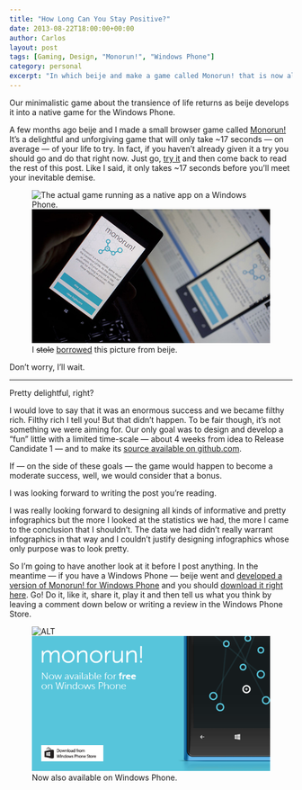 ```yaml
---
title: "How Long Can You Stay Positive?"
date: 2013-08-22T18:00:00+00:00
author: Carlos
layout: post
tags: [Gaming, Design, "Monorun!", "Windows Phone"]
category: personal
excerpt: "In which beije and make a game called Monorun! that is now also available on Windows Phone."
---
```

Our minimalistic game about the transience of life returns as beije develops it into a native game for the Windows Phone.
 
A few months ago beije and I made a small browser game called <a href="http://monorun.com/" >Monorun!</a> It’s a delightful and unforgiving game that will only take ~17 seconds — on average — of your life to try. In fact, if you haven’t already given it a try you should go and do that right now. Just go, <a href="http://monorun.com/" >try it</a> and then come back to read the rest of this post. Like I said, it only takes ~17 seconds before you’ll meet your inevitable demise.

<figure>
    <img class="js-lazy-load" data-original="/assets/posts/2013/08/i-stole-this-picture-from-benjaminhorn.se_.jpg" alt="The actual game running as a native app on a Windows Phone.">
  <noscript>
    <img src="/assets/posts/2013/08/i-stole-this-picture-from-benjaminhorn.se_.jpg" alt="The actual game running as a native app on a Windows Phone.">
  </noscript>
  <figcaption>I <del>stole</del> <ins>borrowed</ins> this picture from beije.</figcaption>
</figure>

Don’t worry, I’ll wait.

***

Pretty delightful, right?

I would love to say that it was an enormous success and we became filthy rich. Filthy rich I tell you! But that didn’t happen. To be fair though, it’s not something we were aiming for. Our only goal was to design and develop a “fun” little with a limited time-scale — about 4 weeks from idea to Release Candidate 1 — and to make its <a href="https://github.com/beije/monorun" >source available on github.com</a>.

If — on the side of these goals — the game would happen to become a moderate success, well, we would consider that a bonus.

I was looking forward to writing the post you’re reading.

I was really looking forward to designing all kinds of informative and pretty infographics but the more I looked at the statistics we had, the more I came to the conclusion that I shouldn’t. The data we had didn’t really warrant infographics in that way and I couldn’t justify designing infographics whose only purpose was to look pretty.

So I’m going to have another look at it before I post anything. In the meantime — if you have a Windows Phone — beije went and <a href="http://www.benjaminhorn.se/code/monorun-for-windows-phone/" >developed a version of Monorun! for Windows Phone</a> and you should <a href="http://www.windowsphone.com/en-us/store/app/monorun/83ba4853-8797-407f-851a-588217fc5b2d" >download it right here</a>. Go! Do it, like it, share it, play it and then tell us what you think by leaving a comment down below or writing a review in the Windows Phone Store.

<figure>
    <img class="js-lazy-load" data-original="/assets/posts/2013/08/monorun-now-available-on-Windows-Phone.png" alt="ALT">
  <noscript>
    <img src="/assets/posts/2013/08/monorun-now-available-on-Windows-Phone.png" alt="ALT">
  </noscript>
  <figcaption>Now also available on Windows Phone.</figcaption>
</figure>